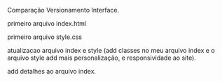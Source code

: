 Comparação Versionamento Interface.

primeiro arquivo index.html

primeiro arquivo style.css

atualizacao arquivo index e style (add classes no meu arquivo index e o arquivo style add mais personalização, e responsividade ao site).

add detalhes ao arquivo index.